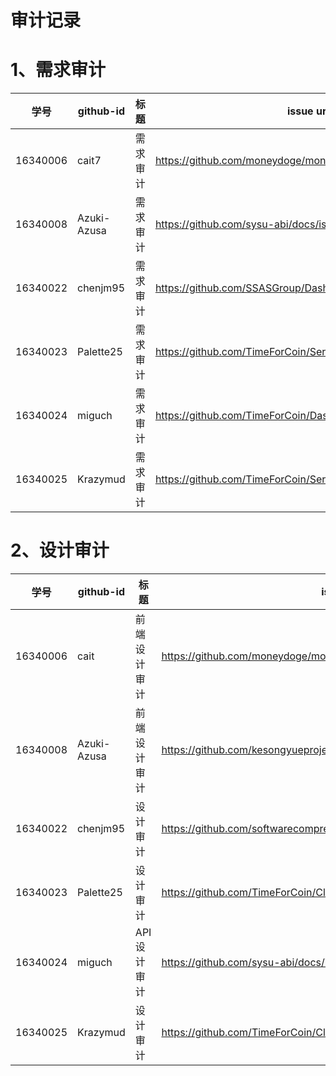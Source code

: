 # 审计记录

# 1、需求审计
| 学号     | github-id | 标题 | issue url |
| -------- | --------- | ---- | --------- |
| 16340006 |    cait7       | 需求审计     |     https://github.com/moneydoge/moneydoge.github.io/issues/131      |
| 16340008 |Azuki-Azusa|需求审计| https://github.com/sysu-abi/docs/issues/5 |
| 16340022 | chenjm95 | 需求审计 | https://github.com/SSASGroup/Dashboard/issues/9 |
| 16340023 | Palette25 | 需求审计 |  https://github.com/TimeForCoin/Server/issues/5  |
| 16340024 | miguch | 需求审计 | https://github.com/TimeForCoin/Dashboard/issues/1 |
| 16340025 | Krazymud  | 需求审计 | <https://github.com/TimeForCoin/Server/issues/6> |


# 2、设计审计
| 学号     | github-id | 标题 | issue url |
| -------- | --------- | ---- | --------- |
| 16340006 |    cait       |    前端设计审计  |    https://github.com/moneydoge/moneydoge.github.io/issues/132       |
| 16340008 |Azuki-Azusa|前端设计审计| https://github.com/kesongyueproject/EarnSpareMoney/issues/21 |
| 16340022 | chenjm95 | 设计审计 |   https://github.com/softwarecomprehensiveexperiments/DashBoard/issues/2 |
| 16340023 | Palette25 | 设计审计 |  https://github.com/TimeForCoin/Client/issues/29  |
| 16340024 | miguch | API 设计审计 | https://github.com/sysu-abi/docs/issues/4 |
| 16340025 | Krazymud  | 设计审计 | <https://github.com/TimeForCoin/Client/issues/30> |
